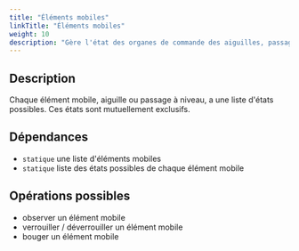 ```yaml
---
title: "Éléments mobiles"
linkTitle: "Éléments mobiles"
weight: 10
description: "Gère l'état des organes de commande des aiguilles, passages à niveau, …"
---
```


## Description

Chaque élément mobile, aiguille ou passage à niveau, a une liste d'états possibles.
Ces états sont mutuellement exclusifs.

## Dépendances

- `statique` une liste d'éléments mobiles
- `statique` liste des états possibles de chaque élément mobile

## Opérations possibles

- observer un élément mobile
- verrouiller / déverrouiller un élément mobile
- bouger un élément mobile
